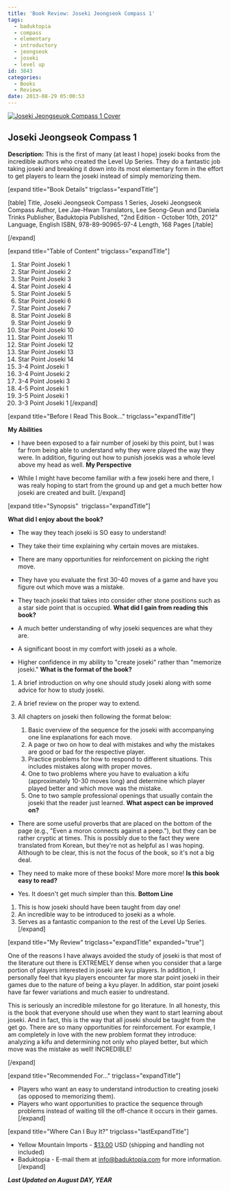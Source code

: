 ```yaml
---
title: 'Book Review: Joseki Jeongseok Compass 1'
tags:
  - baduktopia
  - compass
  - elementary
  - introductory
  - jeongseok
  - joseki
  - level up
id: 3843
categories:
  - Books
  - Reviews
date: 2013-08-29 05:00:53
---
```


[![Joseki Jeongseuok Compass 1 Cover](http://www.bengozen.com/wp-content/uploads/2013/08/josekicompassv1.jpg)](http://www.bengozen.com/wp-content/uploads/2013/08/josekicompassv1.jpg)

## Joseki Jeongseok Compass 1

**Description:** This is the first of many (at least I hope) joseki books from the incredible authors who created the Level Up Series. They do a fantastic job taking joseki and breaking it down into its most elementary form in the effort to get players to learn the joseki instead of simply memorizing them.

<!--more-->

[expand title="Book Details" trigclass="expandTitle"]

[table]
Title, Joseki Jeongseok Compass 1
Series, Joseki Jeongseok Compass
Author, Lee Jae-Hwan
Translators, Lee Seong-Geun and Daniela Trinks
Publisher, Baduktopia
Published, "2nd Edition - October 10th, 2012"
Language, English
ISBN, 978-89-90965-97-4
Length, 168 Pages
[/table]

[/expand]

[expand title="Table of Content" trigclass="expandTitle"]

1.  Star Point Joseki 1
2.  Star Point Joseki 2
3.  Star Point Joseki 3
4.  Star Point Joseki 4
5.  Star Point Joseki 5
6.  Star Point Joseki 6
7.  Star Point Joseki 7
8.  Star Point Joseki 8
9.  Star Point Joseki 9
10.  Star Point Joseki 10
11.  Star Point Joseki 11
12.  Star Point Joseki 12
13.  Star Point Joseki 13
14.  Star Point Joseki 14
15.  3-4 Point Joseki 1
16.  3-4 Point Joseki 2
17.  3-4 Point Joseki 3
18.  4-5 Point Joseki 1
19.  3-5 Point Joseki 1
20.  3-3 Point Joseki 1
[/expand]

[expand title="Before I Read This Book..." trigclass="expandTitle"]

**My Abilities**

*   I have been exposed to a fair number of joseki by this point, but I was far from being able to understand why they were played the way they were. In addition, figuring out how to punish josekis was a whole level above my head as well.
**My Perspective**

*   While I might have become familiar with a few joseki here and there, I was realy hoping to start from the ground up and get a much better how joseki are created and built.
[/expand]

[expand title="Synopsis"  trigclass="expandTitle"]

**What did I enjoy about the book?**

*   The way they teach joseki is SO easy to understand!
*   They take their time explaining why certain moves are mistakes.
*   There are many opportunities for reinforcement on picking the right move.
*   They have you evaluate the first 30-40 moves of a game and have you figure out which move was a mistake.
*   They teach joseki that takes into consider other stone positions such as a star side point that is occupied.
**What did I gain from reading this book?**

*   A much better understanding of why joseki sequences are what they are.
*   A significant boost in my comfort with joseki as a whole.
*   Higher confidence in my ability to "create joseki" rather than "memorize joseki."
**What is the format of the book?**

1.  A brief introduction on why one should study joseki along with some advice for how to study joseki.
2.  A brief review on the proper way to extend.
3.  All chapters on joseki then following the format below:

    1.  Basic overview of the sequence for the joseki with accompanying one line explanations for each move.
    2.  A page or two on how to deal with mistakes and why the mistakes are good or bad for the respective player.
    3.  Practice problems for how to respond to different situations. This includes mistakes along with proper moves.
    4.  One to two problems where you have to evaluation a kifu (approximately 10-30 moves long) and determine which player played better and which move was the mistake.
    5.  One to two sample professional openings that usually contain the joseki that the reader just learned.
**What aspect can be improved on?**

*   There are some useful proverbs that are placed on the bottom of the page (e.g., "Even a moron connects against a peep."), but they can be rather cryptic at times. This is possibly due to the fact they were translated from Korean, but they're not as helpful as I was hoping. Although to be clear, this is not the focus of the book, so it's not a big deal.
*   They need to make more of these books! More more more!
**Is this book easy to read?**

*   Yes. It doesn't get much simpler than this.
**Bottom Line**

1.  This is how joseki should have been taught from day one!
2.  An incredible way to be introduced to joseki as a whole.
3.  Serves as a fantastic companion to the rest of the Level Up Series.
[/expand]

[expand title="My Review" trigclass="expandTitle" expanded="true"]

One of the reasons I have always avoided the study of joseki is that most of the literature out there is EXTREMELY dense when you consider that a large portion of players interested in joseki are kyu players. In addition, I personally feel that kyu players encounter far more star point joseki in their games due to the nature of being a kyu player. In addition, star point joseki have far fewer variations and much easier to undrestand.

This is seriously an incredible milestone for go literature. In all honesty, this is the book that everyone should use when they want to start learning about joseki. And in fact, this is the way that all joseki should be taught from the get go. There are so many opportunities for reinforcement. For example, I am completely in love with the new problem format they introduce: analyzing a kifu and determining not only who played better, but which move was the mistake as well! INCREDIBLE!

[/expand]

[expand title="Recommended For..." trigclass="expandTitle"]

*   Players who want an easy to understand introduction to creating joseki (as opposed to memorizing them).
*   Players who want opportunities to practice the sequence through problems instead of waiting till the off-chance it occurs in their games.
[/expand]

[expand title="Where Can I Buy It?" trigclass="lastExpandTitle"]

*   Yellow Mountain Imports - [$13.00](http://www.ymimports.com/p-1254-joseki-jeongseok-compass-1-20-10-kyu.aspx "Yellow Mountain Imports Purchase Link") USD (shipping and handling not included)
*   Baduktopia - E-mail them at info@baduktopia.com for more information.
[/expand]

_**Last Updated on August DAY, YEAR**_